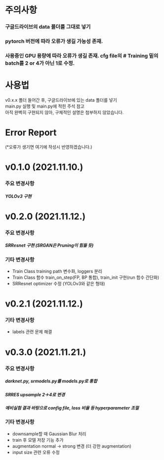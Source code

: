 # 주의사항
### 구글드라이브의 data 폴더를 그대로 넣기
### pytorch 버전에 따라 오류가 생길 가능성 존재.  
### 사용중인 GPU 용량에 따라 오류가 생길 존재. cfg file의 # Training 밑의 batch를 2 or 4가 아닌 1로 수정.

# 사용법
v0.x.x 폴더 들어간 후, 구글드라이브에 있는 data 폴더를 넣기  
main.py 실행 및 main.py에 적힌 주석 참고  
아직 완벽히 구현되지 않아, 구체적인 설명은 첨부하지 않았습니다. 

# Error Report
(*오류가 생기면 여기에 작성시 반영하겠습니다.)

# v0.1.0 (2021.11.10.)  
### 주요 변경사항
##### YOLOv3 구현

# v0.2.0 (2021.11.12.)  
### 주요 변경사항
##### SRResnet 구현 (SRGAN은 Pruning이 힘들 듯)
### 기타 변경사항
+ Train Class training path 변수화, loggers 분리  
+ Train Class 함수 train_on_step(FP, BP 통합), train_init 구현(run 함수 간단화)  
+ SRResnet optimizer 수정 (YOLOv3와 같은 형태)

# v0.2.1 (2021.11.12.)  
### 기타 변경사항
+ labels 관련 문제 해결

# v0.3.0 (2021.11.21.)  
### 주요 변경사항
##### darknet.py, srmodels.py를 models.py로 통합  
##### SRRES upsample 2->4로 변경  
##### 예비실험 결과 바탕으로 config file, loss 비율 등 hyperparameter 조절
### 기타 변경사항
+ downsample할 때 Gaussian Blur 처리  
+ train 후 모델 저장 기능 추가  
+ augmentation normal -> strong 변경 (더 강한 augmentation)  
+ input size 관련 오류 수정  

